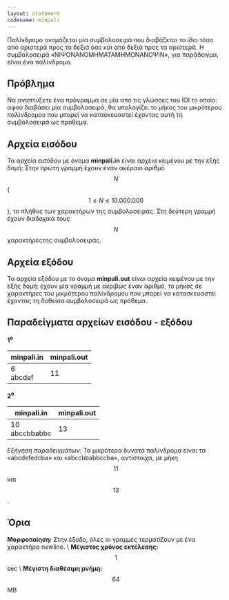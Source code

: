 ```yaml
---
layout: statement
codename: minpali
---
```


Παλίνδρομο ονομάζεται μία συμβολοσειρά που διαβάζεται το ίδιο τόσο από αριστερά προς τα δεξιά όσο και από δεξιά προς τα αριστερά. Η συμβολοσειρά «NΙΨΟNΑNΟΜΗΜΑΤΑMHMONANΟΨΙN», για παράδειγμα, είναι ένα παλίνδρομο.


## Πρόβλημα

Nα αναπτύξετε ένα πρόγραμμα σε μία από τις γλώσσες του ΙΟΙ το οποίο: αφού διαβάσει μία συμβολοσειρά, θα υπολογίζει το μήκος του μικρότερου παλίνδρομου που μπορεί να κατασκευαστεί έχοντας αυτή τη συμβολοσειρά ως πρόθεμα.

## Aρχεία εισόδου

Τα αρχεία εισόδου με όνομα **minpali.in** είναι αρχεία κειμένου με την εξής δομή: Στην πρώτη γραμμή έχουν έναν ακέραιο αριθμό $$N$$ ($$1 \leq N \leq 10.000.000$$), το πλήθος των χαρακτήρων της συμβολοσειράς. Στη δεύτερη γραμμή έχουν διαδοχικά τους $$N$$ χαρακτήρεςτης συμβολοσειράς.

## Aρχεία εξόδου

Τα αρχεία εξόδου με το όνομα **minpali.out** είναι αρχεία κειμένου με την εξής δομή: έχουν μία γραμμή με ακριβώς έναν αριθμό, το μήκος σε χαρακτήρες του μικρότερου παλίνδρομου που μπορεί να κατασκευαστεί έχοντας τη δοθείσα συμβολοσειρά ως πρόθεμα.

## Παραδείγματα αρχείων εισόδου - εξόδου

**1<sup>o</sup>**

| **minpali.in**  | **minpali.out** |
| -------------------------------------- | ------------- |
| 6 <br> abcdef   | 11 |

**2<sup>o</sup>**

| **minpali.in**  | **minpali.out** |
| ---------------------------------- | ------------- |
| 10 <br> abccbbabbc | 13 |

*Εξήγηση παραδειγμάτων:* Τα μικρότερα δυνατά παλίνδρομα είναι τα «abcdefedcba» και «abccbbabbccba», αντίστοιχα, με μήκη $$11$$ και $$13$$.


## Όρια

**Μορφοποίηση:** Στην έξοδο, όλες οι γραμμές τερματίζουν με ένα χαρακτήρα newline. \\
**Μέγιστος χρόνος εκτέλεσης:** $$1$$ sec \\
**Μέγιστη διαθέσιμη μνήμη:** $$64$$ MB
